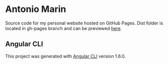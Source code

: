 # Antonio Marin

Source code for my personal website hosted on GitHub Pages. Dist folder is located in gh-pages branch and can be previewed [here](https://marinantonio.github.io/marinantonio/).

## Angular CLI
This project was generated with [Angular CLI](https://github.com/angular/angular-cli) version 1.6.0.
